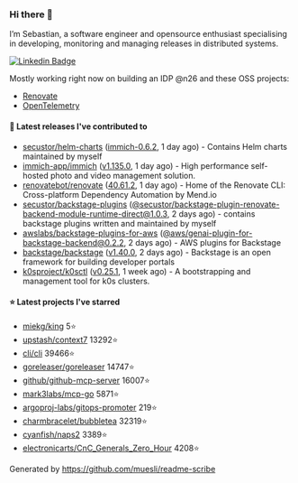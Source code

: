 ### Hi there 👋

I’m Sebastian, a software engineer and opensource enthusiast specialising in developing, monitoring and managing releases in distributed systems.    

[![Linkedin Badge](https://img.shields.io/badge/-LinkedIn-blue?style=flat&logo=Linkedin&logoColor=white&link=https://www.linkedin.com/in/sebastian-poxhofer/)](https://www.linkedin.com/in/sebastian-poxhofer/)

Mostly working right now on building an IDP @n26 and these OSS projects:
- [Renovate](https://github.com/renovatebot/renovate)
- [OpenTelemetry](https://github.com/open-telemetry)



#### 🚀 Latest releases I've contributed to

- [secustor/helm-charts](https://github.com/secustor/helm-charts) ([immich-0.6.2](https://github.com/secustor/helm-charts/releases/tag/immich-0.6.2), 1 day ago) - Contains Helm charts maintained by myself
- [immich-app/immich](https://github.com/immich-app/immich) ([v1.135.0](https://github.com/immich-app/immich/releases/tag/v1.135.0), 1 day ago) - High performance self-hosted photo and video management solution.
- [renovatebot/renovate](https://github.com/renovatebot/renovate) ([40.61.2](https://github.com/renovatebot/renovate/releases/tag/40.61.2), 1 day ago) - Home of the Renovate CLI: Cross-platform Dependency Automation by Mend.io
- [secustor/backstage-plugins](https://github.com/secustor/backstage-plugins) ([@secustor/backstage-plugin-renovate-backend-module-runtime-direct@1.0.3](https://github.com/secustor/backstage-plugins/releases/tag/%40secustor/backstage-plugin-renovate-backend-module-runtime-direct%401.0.3), 2 days ago) - contains backstage plugins written and maintained by myself
- [awslabs/backstage-plugins-for-aws](https://github.com/awslabs/backstage-plugins-for-aws) ([@aws/genai-plugin-for-backstage-backend@0.2.2](https://github.com/awslabs/backstage-plugins-for-aws/releases/tag/%40aws/genai-plugin-for-backstage-backend%400.2.2), 2 days ago) - AWS plugins for Backstage
- [backstage/backstage](https://github.com/backstage/backstage) ([v1.40.0](https://github.com/backstage/backstage/releases/tag/v1.40.0), 2 days ago) - Backstage is an open framework for building developer portals
- [k0sproject/k0sctl](https://github.com/k0sproject/k0sctl) ([v0.25.1](https://github.com/k0sproject/k0sctl/releases/tag/v0.25.1), 1 week ago) - A bootstrapping and management tool for k0s clusters.

#### ⭐ Latest projects I've starred

- [miekg/king](https://github.com/miekg/king) 5⭐
- [upstash/context7](https://github.com/upstash/context7) 13292⭐
- [cli/cli](https://github.com/cli/cli) 39466⭐
- [goreleaser/goreleaser](https://github.com/goreleaser/goreleaser) 14747⭐
- [github/github-mcp-server](https://github.com/github/github-mcp-server) 16007⭐
- [mark3labs/mcp-go](https://github.com/mark3labs/mcp-go) 5871⭐
- [argoproj-labs/gitops-promoter](https://github.com/argoproj-labs/gitops-promoter) 219⭐
- [charmbracelet/bubbletea](https://github.com/charmbracelet/bubbletea) 32319⭐
- [cyanfish/naps2](https://github.com/cyanfish/naps2) 3389⭐
- [electronicarts/CnC_Generals_Zero_Hour](https://github.com/electronicarts/CnC_Generals_Zero_Hour) 4208⭐



Generated by https://github.com/muesli/readme-scribe
